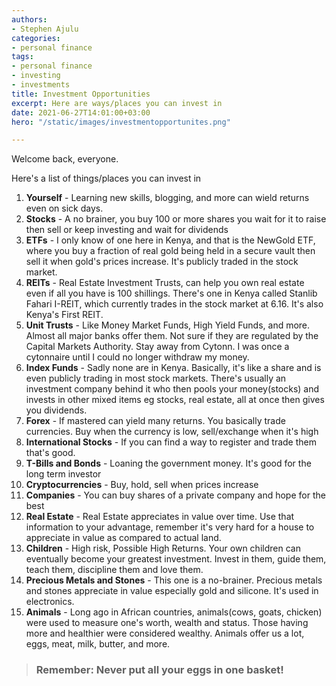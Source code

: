 ```yaml
---
authors:
- Stephen Ajulu
categories:
- personal finance
tags:
- personal finance
- investing
- investments
title: Investment Opportunities
excerpt: Here are ways/places you can invest in
date: 2021-06-27T14:01:00+03:00
hero: "/static/images/investmentopportunites.png"

---
```

Welcome back, everyone.

Here's a list of things/places you can invest in

 1. **Yourself** - Learning new skills, blogging, and more can wield returns even on sick days.
 2. **Stocks** - A no brainer, you buy 100 or more shares you wait for it to raise then sell or keep investing and wait for dividends
 3. **ETFs** - I only know of one here in Kenya, and that is the NewGold ETF, where you buy a fraction of real gold being held in a secure vault then sell it when gold's prices increase. It's publicly traded in the stock market.
 4. **REITs** - Real Estate Investment Trusts, can help you own real estate even if all you have is 100 shillings. There's one in Kenya called Stanlib Fahari I-REIT, which currently trades in the stock market at 6.16. It's also Kenya's First REIT.
 5. **Unit Trusts** - Like Money Market Funds, High Yield Funds, and more. Almost all major banks offer them. Not sure if they are regulated by the Capital Markets Authority. Stay away from Cytonn. I was once a cytonnaire until I could no longer withdraw my money. 
 6. **Index Funds** - Sadly none are in Kenya. Basically, it's like a share and is even publicly trading in most stock markets. There's usually an investment company behind it who then pools your money(stocks) and invests in other mixed items eg stocks, real estate, all at once then gives you dividends.
 7. **Forex** - If mastered can yield many returns. You basically trade currencies. Buy when the currency is low, sell/exchange when it's high
 8. **International Stocks** - If you can find a way to register and trade them that's good.
 9. **T-Bills and Bonds** - Loaning the government money. It's good for the long term investor
10. **Cryptocurrencies** - Buy, hold, sell when prices increase
11. **Companies** - You can buy shares of a private company and hope for the best
12. **Real Estate** - Real Estate appreciates in value over time. Use that information to your advantage, remember it's very hard for a house to appreciate in value as compared to actual land.
13. **Children** - High risk, Possible High Returns. Your own children can eventually become your greatest investment. Invest in them, guide them, teach them, discipline them and love them.
14. **Precious Metals and Stones** - This one is a no-brainer. Precious metals and stones appreciate in value especially gold and silicone. It's used in electronics.
15. **Animals** - Long ago in African countries, animals(cows, goats, chicken) were used to measure one's worth, wealth and status. Those having more and healthier were considered wealthy. Animals offer us a lot, eggs, meat, milk, butter, and more.

> ### Remember: Never put all your eggs in one basket!